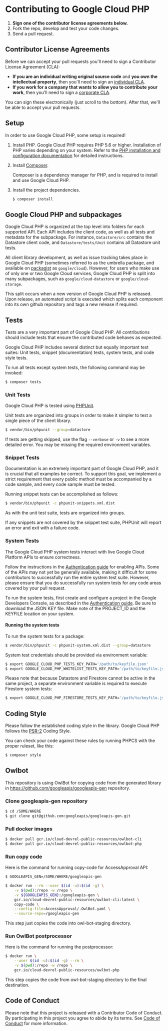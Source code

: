 # Contributing to Google Cloud PHP

1. **Sign one of the contributor license agreements below.**
2. Fork the repo, develop and test your code changes.
3. Send a pull request.

## Contributor License Agreements

Before we can accept your pull requests you'll need to sign a Contributor License Agreement (CLA):

- **If you are an individual writing original source code** and **you own the intellectual property**, then you'll need to sign an [individual CLA](https://developers.google.com/open-source/cla/individual).
- **If you work for a company that wants to allow you to contribute your work**, then you'll need to sign a [corporate CLA](https://developers.google.com/open-source/cla/corporate).

You can sign these electronically (just scroll to the bottom). After that, we'll be able to accept your pull requests.

## Setup

In order to use Google Cloud PHP, some setup is required!

1. Install PHP.
    Google Cloud PHP requires PHP 5.6 or higher. Installation of PHP varies depending on your system. Refer to the [PHP installation and configuration documentation](http://php.net/manual/en/install.php) for detailed instructions.

2. Install [Composer](https://getcomposer.org/download/).

    Composer is a dependency manager for PHP, and is required to install and use Google Cloud PHP.

3. Install the project dependencies.

    ```sh
    $ composer install
    ```

## Google Cloud PHP and subpackages

Google Cloud PHP is organized at the top level into folders for each supported API. Each API includes the client code, as well as all tests and metadata for the subpackage. For instance, `Datastore/src` contains the Datastore client code, and `Datastore/tests/Unit` contains all Datastore unit tests.

All client library development, as well as issue tracking takes place in Google Cloud PHP (sometimes referred to as the umbrella package, and available on [packagist](https://packagist.org/packages/google/cloud) as `google/cloud`). However, for users who make use of only one or two Google Cloud services, Google Cloud PHP is split into many subpackages, such as `google/cloud-datastore` or `google/cloud-storage`.

This split occurs when a new version of Google Cloud PHP is released. Upon release, an automated script is executed which splits each component into its own github repository and tags a new release if required.

## Tests

Tests are a very important part of Google Cloud PHP. All contributions should include tests that ensure the contributed code behaves as expected.

Google Cloud PHP includes several distinct but equally important test suites: Unit tests, snippet (documentation) tests, system tests, and code style tests.

To run all tests except system tests, the following command may be invoked:

```sh
$ composer tests
```

### Unit Tests

Google Cloud PHP is tested using [PHPUnit](https://phpunit.de).

Unit tests are organized into groups in order to make it simpler to test a single piece of the client library.

``` sh
$ vendor/bin/phpunit --group=datastore
```

If tests are getting skipped, use the flag `--verbose` or `-v` to see a more detailed error. You may be missing the required environment variables.

### Snippet Tests

Documentation is an extremely important part of Google Cloud PHP, and it is crucial that all examples be correct. To support this goal, we implement a strict requirement that every public method must be accompanied by a code sample, and every code sample must be tested.

Running snippet tests can be accomplished as follows:

```sh
$ vendor/bin/phpunit -c phpunit-snippets.xml.dist
```

As with the unit test suite, tests are organized into groups.

If any snippets are not covered by the snippet test suite, PHPUnit will report an error and exit with a failure code.

### System Tests

The Google Cloud PHP system tests interact with live Google Cloud Platform APIs to ensure correctness.

Follow the instructions in the [Authentication guide](AUTHENTICATION.md) for enabling APIs. Some of the APIs may not yet be generally available, making it difficult for some contributors to successfully run the entire system test suite. However, please ensure that you do successfully run system tests for any code areas covered by your pull request.

To run the system tests, first create and configure a project in the Google Developers Console, as described in the [Authentication guide](AUTHENTICATION.md). Be sure to download the JSON KEY file. Make note of the PROJECT_ID and the KEYFILE location on your system.


#### Running the system tests

To run the system tests for a package:

``` sh
$ vendor/bin/phpunit -c phpunit-system.xml.dist --group=datastore
```

System test credentials should be provided via environment variable:

```sh
$ export GOOGLE_CLOUD_PHP_TESTS_KEY_PATH='/path/to/keyfile.json'
$ export GOOGLE_CLOUD_PHP_WHITELIST_TESTS_KEY_PATH='/path/to/keyfile.json'
```

Please note that because Datastore and Firestore cannot be active in the same project, a separate environment variable is required to execute Firestore system tests:

```sh
$ export GOOGLE_CLOUD_PHP_FIRESTORE_TESTS_KEY_PATH='/path/to/keyfile.json'
```

## Coding Style

Please follow the established coding style in the library. Google Cloud PHP follows the [PSR-2](https://www.php-fig.org/psr/psr-2/) Coding Style.

You can check your code against these rules by running PHPCS with the proper ruleset, like this:

```sh
$ composer style
```

## Owlbot

This repository is using OwlBot for copying code from the generated library in
https://github.com/googleapis/googleapis-gen repository.

### Clone googleapis-gen repository

```sh
$ cd /SOME/WHERE
$ git clone git@github.com:googleapis/googleapis-gen.git
```

### Pull docker images

```sh
$ docker pull gcr.io/cloud-devrel-public-resources/owlbot-cli
$ docker pull gcr.io/cloud-devrel-public-resources/owlbot-php
```

### Run copy code

Here is the command for running copy-code for AccessApproval API:

```sh
$ GOOGLEAPIS_GEN=/SOME/WHERE/googleapis-gen

$ docker run --rm --user $(id -u):$(id -g) \
	-v $(pwd):/repo -w /repo \
	-v ${GOOGLEAPIS_GEN}:/googleapis-gen \
	gcr.io/cloud-devrel-public-resources/owlbot-cli:latest \
	copy-code \
	--config-file=AccessApproval/.OwlBot.yaml \
	--source-repo=/googleapis-gen
```

This step just copies the code into owl-bot-staging directory.

### Run OwlBot postprocessor

Here is the command for running the postprocessor:

```sh
$ docker run \
	--user $(id -u):$(id -g) --rm \
	-v $(pwd):/repo -w /repo \
	gcr.io/cloud-devrel-public-resources/owlbot-php
```

This step copies the code from owl-bot-staging directory to the final
destination.

## Code of Conduct

Please note that this project is released with a Contributor Code of Conduct. By participating in this project you agree to abide by its terms. See [Code of Conduct](CODE_OF_CONDUCT.md) for more information.
